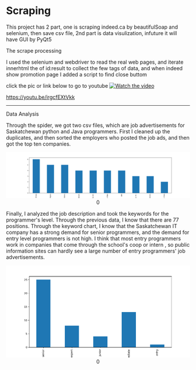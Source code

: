 # Scraping
This project has 2 part, one is scraping indeed.ca by beautifulSoap and selenium, then save csv file, 2nd part is data visulization, infuture it will have GUI by PyQt5

The scrape processing

I used the selenium and webdriver to read the real web pages, and iterate innerhtml the of id:result to collect the few tags of data, 
and when indeed show promotion page I added a script to find close buttom


click the pic or link below to go to youtube 
[![Watch the video](https://img.youtube.com/vi/irgcfEXtVkk/maxresdefault.jpg)](https://youtu.be/irgcfEXtVkk)

https://youtu.be/irgcfEXtVkk

********************************************

Data Analysis

Through the spider, we got two csv files, which are job advertisements for Saskatchewan python and Java programmers. 
First I cleaned up the duplicates, and then sorted the employers who posted the job ads, and then got the top ten companies.
<p align="center">
  <img src="https://github.com/kkwangsir/Scraping/blob/master/img/companies.png" width="1000" title="hover text">0
</p>


Finally, I analyzed the job description and took the keywords for the programmer's level. Through the previous data, I know that there are 77 positions. Through the keyword chart, I know that the Saskatchewan IT company has a strong demand for senior programmers, and the demand for entry level programmers is not high.
I think that most entry programmers work in companies that come through the school's coop or intern , so public information sites can hardly see a large number of entry programmers' job advertisements.

<p align="center">
  <img src="https://github.com/kkwangsir/Scraping/blob/master/img/level.png" width="1000" title="hover text">0
</p
